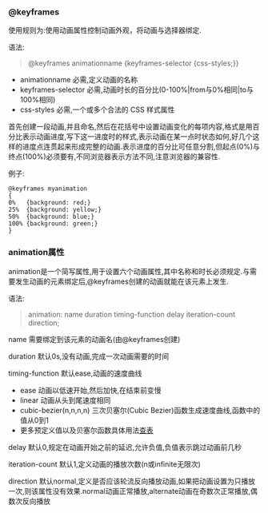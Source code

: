 ### @keyframes

使用规则为:使用动画属性控制动画外观，将动画与选择器绑定.

语法:

> @keyframes animationname {keyframes-selector {css-styles;}}

- animationname 必需,定义动画的名称
- keyframes-selector 必需,动画时长的百分比(0-100%|from与0%相同|to与100%相同)
- css-styles 必需,一个或多个合法的 CSS 样式属性

首先创建一段动画,并且命名,然后在花括号中设置动画变化的每项内容,格式是用百分比表示动画进度,写下这一进度时的样式,表示动画在某一点时状态如何,好几个这样的进度点连贯起来形成完整的动画.表示进度的百分比可任意分割,但起点(0%)与终点(100%)必须要有,不同浏览器表示方法不同,注意浏览器的兼容性.

例子:

```
@keyframes myanimation
{
0%   {background: red;}
25%  {background: yellow;}
50%  {background: blue;}
100% {background: green;}
}
```

### animation属性

animation是一个简写属性,用于设置六个动画属性,其中名称和时长必须规定.与需要发生动画的元素绑定后,@keyframes创建的动画就能在该元素上发生.

语法:

> animation: name duration timing-function delay iteration-count direction;

name 需要绑定到该元素的动画名(由@keyframes创建)

duration 默认0s,没有动画,完成一次动画需要的时间

timing-function 默认ease,动画的速度曲线

- ease 动画以低速开始,然后加快,在结束前变慢
- linear 动画从头到尾速度相同
- cubic-bezier(n,n,n,n) 三次贝塞尔(Cubic Bezier)函数生成速度曲线,函数中的值从0到1
- 更多预定义值以及贝塞尔函数具体用法[查表](http://www.w3school.com.cn/cssref/pr_animation-timing-function.asp)

delay 默认0,规定在动画开始之前的延迟,允许负值,负值表示跳过动画前几秒

iteration-count 默认1,定义动画的播放次数(n或infinite无限次)

direction 默认normal,定义是否应该轮流反向播放动画,如果把动画设置为只播放一次,则该属性没有效果.normal动画正常播放,alternate动画在奇数次正常播放,偶数次反向播放
